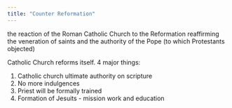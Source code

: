 ```yaml
---
title: "Counter Reformation"
---
```

the reaction of the Roman Catholic Church to the Reformation reaffirming the veneration of saints and the authority of the Pope (to which Protestants objected)

Catholic Church reforms itself. 4 major things:
1. Catholic church ultimate authority on scripture
2. No more indulgences
3. Priest will be formally trained
4. Formation of Jesuits - mission work and education

